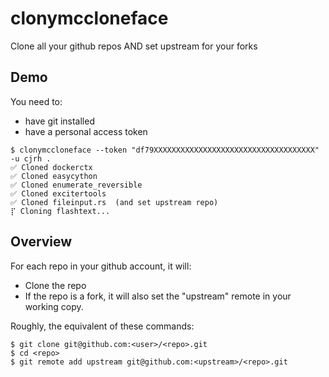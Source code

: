# clonymccloneface
Clone all your github repos AND set upstream for your forks

## Demo

You need to:

- have git installed
- have a personal access token

```shell script
$ clonymccloneface --token "df79XXXXXXXXXXXXXXXXXXXXXXXXXXXXXXXXXXXX" -u cjrh .
✅ Cloned dockerctx
✅ Cloned easycython
✅ Cloned enumerate_reversible
✅ Cloned excitertools
✅ Cloned fileinput.rs  (and set upstream repo)
⡏ Cloning flashtext...

```

## Overview

For each repo in your github account, it will:

- Clone the repo
- If the repo is a fork, it will also set the "upstream" remote in your 
  working copy.

Roughly, the equivalent of these commands:

```
$ git clone git@github.com:<user>/<repo>.git
$ cd <repo>
$ git remote add upstream git@github.com:<upstream>/<repo>.git
```
